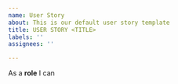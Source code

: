 ```yaml
---
name: User Story
about: This is our default user story template
title: USER STORY <TITLE>
labels: ''
assignees: ''

---
```


As a **role** I can
